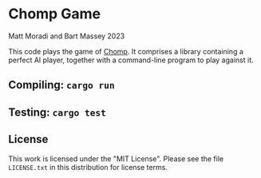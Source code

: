 # Chomp Game
Matt Moradi and Bart Massey 2023

This code plays the game of
[Chomp](https://en.wikipedia.org/wiki/Chomp).  It comprises
a library containing a perfect AI player, together with a
command-line program to play against it.

## Compiling: `cargo run`

## Testing: `cargo test`

## License

This work is licensed under the "MIT License". Please see the file
`LICENSE.txt` in this distribution for license terms.
